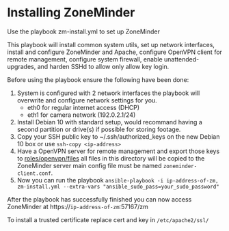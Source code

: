 # Installing ZoneMinder
Use the playbook zm-install.yml to set up ZoneMinder

This playbook will install common system utils, set up network interfaces, install and configure ZoneMinder and Apache, configure OpenVPN client for remote management, configure system firewall, enable unattended-upgrades, and harden SSHd to allow only allow key login.

Before using the playbook ensure the following have been done:
1. System is configured with 2 network interfaces the playbook will overwrite and configure network settings for you.
    - eth0 for regular internet access (DHCP)
    - eth1 for camera network (192.0.2.1/24)
1. Install Debian 10 with standard setup, would recommand having a second partition or drive(s) if possible for storing footage.
1. Copy your SSH public key to ~/.ssh/authorized_keys on the new Debian 10 box or use `ssh-copy <ip-address>`
1. Have a OpenVPN server for remote management and export those keys to [roles/openvpn/files](roles/openvpn/files) all files in this directory will be copied to the ZoneMinder server main config file must be named `zoneminder-client.conf`.
1. Now you can run the playbook `ansible-playbook -i ip-address-of-zm, zm-install.yml --extra-vars "ansible_sudo_pass=your_sudo_password"`

After the playbook has successfully finished you can now access ZoneMinder at https://`ip-address-of-zm`:57167/zm

To install a trusted certificate replace cert and key in `/etc/apache2/ssl/`